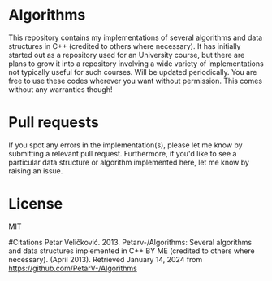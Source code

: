 # Algorithms
This repository contains my implementations of several algorithms and data structures in C++ (credited to others where necessary). It has initially started out as a repository used for an University course, but there are plans to grow it into a repository involving a wide variety of implementations not typically useful for such courses. Will be updated periodically. You are free to use these codes wherever you want without permission. This comes without any warranties though!

# Pull requests
If you spot any errors in the implementation(s), please let me know by submitting a relevant pull request. Furthermore, if you'd like to see a particular data structure or algorithm implemented here, let me know by raising an issue.

# License
MIT

#Citations
Petar Veličković. 2013. Petarv-/Algorithms: Several algorithms and data structures implemented in C++ BY ME (credited to others where necessary). (April 2013). Retrieved January 14, 2024 from https://github.com/PetarV-/Algorithms 

